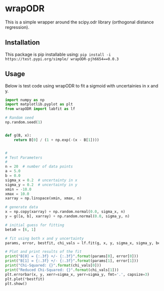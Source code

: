 # wrapODR
This is a simple wrapper around the scipy.odr library (orthogonal distance regression).

## Installation
This package is pip installable using:
`pip install -i https://test.pypi.org/simple/ wrapODR-pjh6654==0.0.3`

## Usage
Below is test code using wrapODR to fit a sigmoid with uncertainies in x and y.

```python
import numpy as np
import matplotlib.pyplot as plt
from wrapODR import labfit as lf

# Random seed
np.random.seed(1)


def g(B, x):
    return B[0] / (1 + np.exp(-(x - B[1])))


#
# Test Parameters
#
n = 20  # number of data points
a = 5.0
b = 0.0
sigma_x = 0.2  # uncertainty in x
sigma_y = 0.2  # uncertainty in y
xmin = -10.0
xmax = 10.0
xarray = np.linspace(xmin, xmax, n)

# generate data
x = np.copy(xarray) + np.random.normal(0.0, sigma_x, n)
y = g([a, b], xarray) + np.random.normal(0.0, sigma_y, n)

# initial guess for fitting
beta0 = [6, 1]

# fit using both x and y uncertainty
params, error, bestfit, chi_vals = lf.fit(g, x, y, sigma_x, sigma_y, beta0=beta0)

# Plot and print results of the fit
print("B[0] = {:.3f} +/- {:.3f}".format(params[0], error[0]))
print("B[1] = {:.3f} +/- {:.3f}".format(params[1], error[1]))
print("Chi-Squared: {}".format(chi_vals[0]))
print("Reduced Chi-Squared: {}".format(chi_vals[1]))
plt.errorbar(x, y, xerr=sigma_x, yerr=sigma_y, fmt='.', capsize=3)
plt.plot(*bestfit)
plt.show()
```

